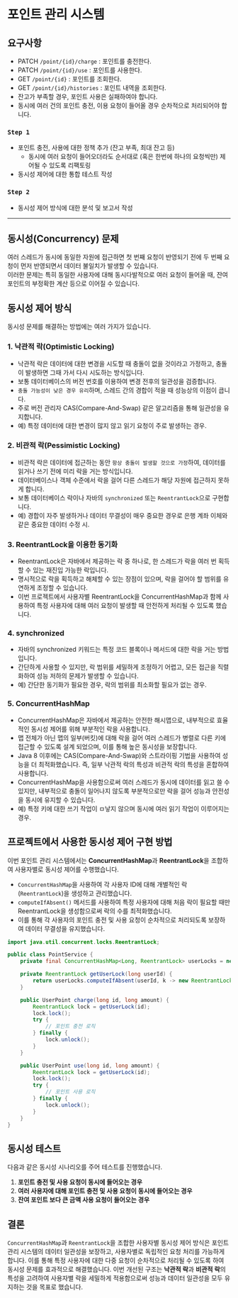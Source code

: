 # 포인트 관리 시스템

## 요구사항

- PATCH  `/point/{id}/charge` : 포인트를 충전한다.
- PATCH `/point/{id}/use` : 포인트를 사용한다.
- GET `/point/{id}` : 포인트를 조회한다.
- GET `/point/{id}/histories` : 포인트 내역을 조회한다.
- 잔고가 부족할 경우, 포인트 사용은 실패하여야 합니다.
- 동시에 여러 건의 포인트 충전, 이용 요청이 들어올 경우 순차적으로 처리되어야 합니다.

### `Step 1`

- 포인트 충전, 사용에 대한 정책 추가 (잔고 부족, 최대 잔고 등)
    - 동시에 여러 요청이 들어오더라도 순서대로 (혹은 한번에 하나의 요청씩만) 제어될 수 있도록 리팩토링
- 동시성 제어에 대한 통합 테스트 작성

### `Step 2`

- 동시성 제어 방식에 대한 분석 및 보고서 작성

---

## 동시성(Concurrency) 문제

여러 스레드가 동시에 동일한 자원에 접근하면 첫 번째 요청이 반영되기 전에 두 번째 요청이 먼저 반영되면서 데이터 불일치가 발생할 수 있습니다. <br>
이러한 문제는 특히 동일한 사용자에 대해 동시다발적으로 여러 요청이 들어올 때, 잔여 포인트의 부정확한 계산 등으로 이어질 수 있습니다.

## 동시성 제어 방식

동시성 문제를 해결하는 방법에는 여러 가지가 있습니다.

### 1. 낙관적 락(Optimistic Locking)

- 낙관적 락은 데이터에 대한 변경을 시도할 때 충돌이 없을 것이라고 가정하고, 충돌이 발생하면 그때 가서 다시 시도하는 방식입니다.
- 보통 데이터베이스의 버전 번호를 이용하여 변경 전후의 일관성을 검증합니다.
- `충돌 가능성이 낮은 경우 유리`하며, 스레드 간의 경합이 적을 때 성능상의 이점이 큽니다.
- 주로 버전 관리자 CAS(Compare-And-Swap) 같은 알고리즘을 통해 일관성을 유지합니다.
- 예) 특정 데이터에 대한 변경이 많지 않고 읽기 요청이 주로 발생하는 경우.

### 2. 비관적 락(Pessimistic Locking)

- 비관적 락은 데이터에 접근하는 동안 `항상 충돌이 발생할 것으로 가정`하여, 데이터를 읽거나 쓰기 전에 미리 락을 거는 방식입니다.
- 데이터베이스나 객체 수준에서 락을 걸어 다른 스레드가 해당 자원에 접근하지 못하게 합니다.
- 보통 데이터베이스 락이나 자바의 `synchronized` 또는 `ReentrantLock`으로 구현합니다.
- 예) 경합이 자주 발생하거나 데이터 무결성이 매우 중요한 경우로 은행 계좌 이체와 같은 중요한 데이터 수정 시.

### 3. ReentrantLock을 이용한 동기화

- ReentrantLock은 자바에서 제공하는 락 중 하나로, 한 스레드가 락을 여러 번 획득할 수 있는 재진입 가능한 락입니다.
- 명시적으로 락을 획득하고 해체할 수 있는 장점이 있으며, 락을 걸어야 할 범위를 유연하게 조정할 수 있습니다.
- 이번 프로젝트에서 사용자별 ReentrantLock을 ConcurrentHashMap과 함께 사용하여 특정 사용자에 대해 여러 요청이 발생할 때 안전하게 처리될 수 있도록 했습니다.

### 4. synchronized

- 자바의 synchronized 키워드는 특정 코드 블록이나 메서드에 대한 락을 거는 방법입니다.
- 간단하게 사용할 수 있지만, 락 범위를 세밀하게 조정하기 어렵고, 모든 접근을 직렬화하여 성능 저하의 문제가 발생할 수 있습니다.
- 예) 간단한 동기화가 필요한 경우, 락의 범위를 최소화할 필요가 없는 경우.

### 5. ConcurrentHashMap

- ConcurrentHashMap은 자바에서 제공하는 안전한 해시맵으로, 내부적으로 효율적인 동시성 제어를 위해 부분적인 락을 사용합니다.
- 맵 전체가 아닌 맵의 일부(버킷)에 대해 락을 걸어 여러 스레드가 병렬로 다른 키에 접근할 수 있도록 설계 되었으며, 이를 통해 높은 동시성을 보장합니다.
- Java 8 이후에는 CAS(Compare-And-Swap)와 스트라이핑 기법을 사용하여 성능을 더 최적화했습니다. 즉, 일부 낙관적 락의 특성과 비관적 락의 특성을 혼합하여 사용합니다.
- ConcurrentHashMap을 사용함으로써 여러 스레드가 동시에 데이터를 읽고 쓸 수 있지만, 내부적으로 충돌이 일어나지 않도록 부분적으로만 락을 걸어 성능과 안전성을 동시에 유지할 수 있습니다.
- 예) 특정 키에 대한 쓰기 작업이 ㅁ낳지 않으며 동시에 여러 읽기 작업이 이루어지는 경우.

## 프로젝트에서 사용한 동시성 제어 구현 방법

이번 포인트 관리 시스템에서는 **ConcurrentHashMap**과 **ReentrantLock**을 조합하여 사용자별로 동시성 제어를 수행했습니다.

- `ConcurrentHashMap`을 사용하여 각 사용자 ID에 대해 개별적인 락(`ReentrantLock`)을 생성하고 관리했습니다.
- `computeIfAbsent()` 메서드를 사용하여 특정 사용자에 대해 처음 락이 필요할 때만 ReentrantLock을 생성함으로써 락의 수를 최적화했습니다.
- 이를 통해 각 사용자의 포인트 충전 및 사용 요청이 순차적으로 처리되도록 보장하여 데이터 무결성을 유지했습니다.

```java
import java.util.concurrent.locks.ReentrantLock;

public class PointService {
    private final ConcurrentHashMap<Long, ReentrantLock> userLocks = new ConcurrentHashMap<>();

    private ReentrantLock getUserLock(long userId) {
        return userLocks.computeIfAbsent(userId, k -> new ReentrantLock());
    }

    public UserPoint charge(long id, long amount) {
        ReentrantLock lock = getUserLock(id);
        lock.lock();
        try {
            // 포인트 충전 로직
        } finally {
            lock.unlock();
        }
    }

    public UserPoint use(long id, long amount) {
        ReentrantLock lock = getUserLock(id);
        lock.lock();
        try {
            // 포인트 사용 로직
        } finally {
            lock.unlock();
        }
    }
}
```

## 동시성 테스트

다음과 같은 동시성 시나리오를 주어 테스트를 진행했습니다.<br>

1. **포인트 충전 및 사용 요청이 동시에 들어오는 경우**
2. **여러 사용자에 대해 포인트 충전 및 사용 요청이 동시에 들어오는 경우**
3. **잔여 포인트 보다 큰 금액 사용 요청이 들어오는 경우**

## 결론

`ConcurrentHashMap`과 `ReentrantLock`을 조합한 사용자별 동시성 제어 방식은 포인트 관리 시스템의 데이터 일관성을 보장하고, 사용자별로 독립적인 요청 처리를 가능하게 합니다. 이를 통해
특정 사용자에 대한 다중 요청이 순차적으로 처리될 수 있도록 하여 동시성 문제를 효과적으로 해결했습니다.
이번 개선된 구조는 **낙관적 락**과 **비관적 락**의 특성을 고려하여 사용자별 락을 세밀하게 적용함으로써 성능과 데이터 일관성을 모두 유지하는 것을 목표로 했습니다. 